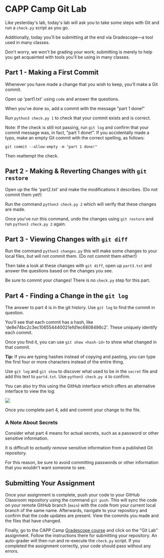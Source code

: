 # CAPP Camp Git Lab

Like yesterday's lab, today's lab will ask you to take some steps with Git and run a `check.py` script as you go.

Additionally, today you'll be submitting at the end via Gradescope—a tool used in many classes.

Don't worry, we won't be grading your work; submitting is merely to help you get acquainted with tools you'll be using in many classes.

## Part 1 - Making a First Commit

Whenever you have made a change that you wish to keep, you'll make a Git commit.

Open up 'part1.txt' using `code` and answer the questions.

When you've done so, add a commit with the message "part 1 done!"

Run `python3 check.py 1` to check that your commit exists and is correct.

Note: If the check is still not passing, run `git log` and confirm that your commit message was, in fact, "part 1 done!". If you accidentally made a typo, make an empty Git commit with the correct spelling, as follows:

```
git commit --allow-empty -m "part 1 done!"
```

Then reattempt the check.

## Part 2 - Making & Reverting Changes with `git restore`

Open up the file 'part2.txt' and make the modifications it describes. (Do not commit them yet!)

Run the command `python3 check.py 2` which will verify that these changes are made.

Once you've run this command, undo the changes using `git restore` and run `python3 check.py 2` again.

## Part 3 - Viewing Changes with `git diff`

Run the command `python3 changes.py` this will make some changes to your local files, but will not commit them. (Do not commit them either!)

Then take a look at these changes with `git diff`, open up `part3.txt` and answer the questions based on the changes you see.

Be sure to commit your changes! There is no `check.py` step for this part.

## Part 4 - Finding a Change in the `git log`

The answer to part 4 is in the git history. Use `git log` to find the commit in question.

You'll see that each commit has a hash, like 'de8e74bc2c3ec106554440021efd1ec6808486c2'. These uniquely identify each commit.

Once you find it, you can use `git show <hash-id>` to show what changed in that commit.

**Tip:** If you are typing hashes instead of copying and pasting, you can type the first four or more characters instead of the entire thing.

Use `git log` and `git show` to discover what used to be in the `secret` file and add this text to `part4.txt`. Use `python3 check.py 4` to confirm.

You can also try this using the GitHub interface which offers an alternative interface to view the log:

![](readme-screenshot.png)

Once you complete part 4, add and commit your change to the file.

### A Note About Secrets

Consider what part 4 means for actual secrets, such as a password or other sensitive information.

It is difficult to _actually remove_ sensitive information from a published Git repository.

For this reason, be sure to avoid committing passwords or other information that you wouldn't want someone to see.

## Submitting Your Assignment

Once your assignment is complete, push your code to your GitHub Classroom repository using the command `git push`.  This will sync the code on your remote GitHub branch (`main`) with the code from your current local branch of the same name. Afterwards, navigate to your repository and confirm that the code updates are present. View the commits you made and the files that have changed.

Finally, go to the CAPP Camp [Gradescope course](https://www.gradescope.com/courses/834709) and click on the "Git Lab" assignment.  Follow the instructions there for submitting your repository. An auto-grader will then run and re-execute the `check.py` script.  If you completed the assignment correctly, your code should pass without any errors.
